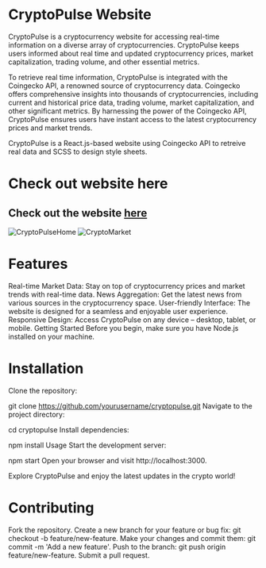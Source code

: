 # CryptoPulse Website

CryptoPulse is a cryptocurrency website for accessing real-time information on a diverse array of cryptocurrencies. CryptoPulse keeps users informed about real time and updated cryptocurrency prices, market capitalization, trading volume, and other essential metrics.

To retrieve real time information, CryptoPulse is integrated with the Coingecko API, a renowned source of cryptocurrency data. Coingecko offers comprehensive insights into thousands of cryptocurrencies, including current and historical price data, trading volume, market capitalization, and other significant metrics. By harnessing the power of the Coingecko API, CryptoPulse ensures users have instant access to the latest cryptocurrency prices and market trends.

CryptoPulse is a React.js-based website using Coingecko API to retreive real data and SCSS to design style sheets.
# Check out website here
## Check out the website [here](https://cryptopulse-casrodr.netlify.app)

![CryptoPulseHome](https://github.com/casrodr/CryptoPulse/assets/102768038/c52e2c9e-88dc-48ed-8ba5-feb223336e90)
![CryptoMarket](https://github.com/casrodr/CryptoPulse/assets/102768038/1f94e44b-5a90-42f2-98b4-47f71049bc88)


# Features
Real-time Market Data: Stay on top of cryptocurrency prices and market trends with real-time data.
News Aggregation: Get the latest news from various sources in the cryptocurrency space.
User-friendly Interface: The website is designed for a seamless and enjoyable user experience.
Responsive Design: Access CryptoPulse on any device – desktop, tablet, or mobile.
Getting Started
Before you begin, make sure you have Node.js installed on your machine.

# Installation
Clone the repository:

git clone https://github.com/yourusername/cryptopulse.git
Navigate to the project directory:

cd cryptopulse
Install dependencies:

npm install
Usage
Start the development server:

npm start
Open your browser and visit http://localhost:3000.

Explore CryptoPulse and enjoy the latest updates in the crypto world!

# Contributing

Fork the repository.
Create a new branch for your feature or bug fix: git checkout -b feature/new-feature.
Make your changes and commit them: git commit -m 'Add a new feature'.
Push to the branch: git push origin feature/new-feature.
Submit a pull request.
